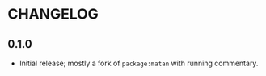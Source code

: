 # CHANGELOG

## 0.1.0

- Initial release; mostly a fork of `package:matan` with running commentary.
